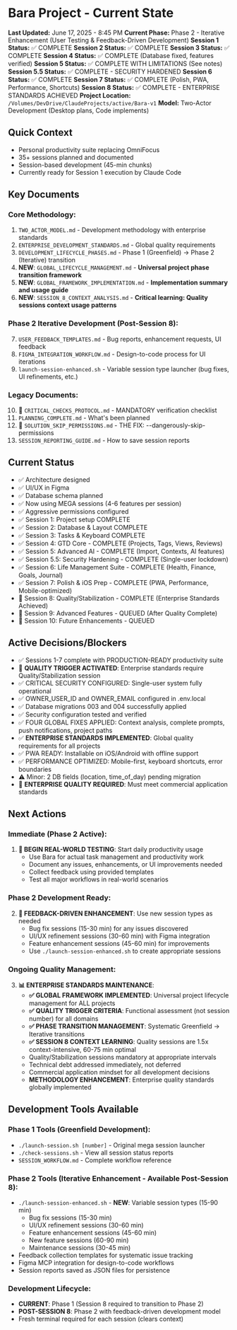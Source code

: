 # Bara Project - Current State

**Last Updated:** June 17, 2025 - 8:45 PM
**Current Phase:** Phase 2 - Iterative Enhancement (User Testing & Feedback-Driven Development)
**Session 1 Status:** ✅ COMPLETE
**Session 2 Status:** ✅ COMPLETE 
**Session 3 Status:** ✅ COMPLETE
**Session 4 Status:** ✅ COMPLETE (Database fixed, features verified)
**Session 5 Status:** ✅ COMPLETE WITH LIMITATIONS (See notes)
**Session 5.5 Status:** ✅ COMPLETE - SECURITY HARDENED
**Session 6 Status:** ✅ COMPLETE
**Session 7 Status:** ✅ COMPLETE (Polish, PWA, Performance, Shortcuts)
**Session 8 Status:** ✅ COMPLETE - ENTERPRISE STANDARDS ACHIEVED
**Project Location:** `/Volumes/DevDrive/ClaudeProjects/active/Bara-v1`
**Model:** Two-Actor Development (Desktop plans, Code implements)

## Quick Context
- Personal productivity suite replacing OmniFocus
- 35+ sessions planned and documented
- Session-based development (45-min chunks)
- Currently ready for Session 1 execution by Claude Code

## Key Documents

### Core Methodology:
1. `TWO_ACTOR_MODEL.md` - Development methodology with enterprise standards
2. `ENTERPRISE_DEVELOPMENT_STANDARDS.md` - Global quality requirements
3. `DEVELOPMENT_LIFECYCLE_PHASES.md` - Phase 1 (Greenfield) → Phase 2 (Iterative) transition
4. **NEW**: `GLOBAL_LIFECYCLE_MANAGEMENT.md` - **Universal project phase transition framework**
5. **NEW**: `GLOBAL_FRAMEWORK_IMPLEMENTATION.md` - **Implementation summary and usage guide**
6. **NEW**: `SESSION_8_CONTEXT_ANALYSIS.md` - **Critical learning: Quality sessions context usage patterns**

### Phase 2 Iterative Development (Post-Session 8):
7. `USER_FEEDBACK_TEMPLATES.md` - Bug reports, enhancement requests, UI feedback
8. `FIGMA_INTEGRATION_WORKFLOW.md` - Design-to-code process for UI iterations
9. `launch-session-enhanced.sh` - Variable session type launcher (bug fixes, UI refinements, etc.)

### Legacy Documents:
10. 🚨 `CRITICAL_CHECKS_PROTOCOL.md` - MANDATORY verification checklist
11. `PLANNING_COMPLETE.md` - What's been planned
12. 🎯 `SOLUTION_SKIP_PERMISSIONS.md` - THE FIX: --dangerously-skip-permissions
13. `SESSION_REPORTING_GUIDE.md` - How to save session reports

## Current Status
- ✅ Architecture designed
- ✅ UI/UX in Figma
- ✅ Database schema planned  
- ✅ Now using MEGA sessions (4-6 features per session)
- ✅ Aggressive permissions configured
- ✅ Session 1: Project setup COMPLETE
- ✅ Session 2: Database & Layout COMPLETE
- ✅ Session 3: Tasks & Keyboard COMPLETE
- ✅ Session 4: GTD Core - COMPLETE (Projects, Tags, Views, Reviews)
- ✅ Session 5: Advanced AI - COMPLETE (Import, Contexts, AI features)
- ✅ Session 5.5: Security Hardening - COMPLETE (Single-user lockdown)
- ✅ Session 6: Life Management Suite - COMPLETE (Health, Finance, Goals, Journal)
- ✅ Session 7: Polish & iOS Prep - COMPLETE (PWA, Performance, Mobile-optimized)
- 🎉 Session 8: Quality/Stabilization - COMPLETE (Enterprise Standards Achieved)
- 🔲 Session 9: Advanced Features - QUEUED (After Quality Complete)
- 🔲 Session 10: Future Enhancements - QUEUED

## Active Decisions/Blockers
- ✅ Sessions 1-7 complete with PRODUCTION-READY productivity suite
- 🔴 **QUALITY TRIGGER ACTIVATED**: Enterprise standards require Quality/Stabilization session
- ✅ CRITICAL SECURITY CONFIGURED: Single-user system fully operational
- ✅ OWNER_USER_ID and OWNER_EMAIL configured in .env.local
- ✅ Database migrations 003 and 004 successfully applied
- ✅ Security configuration tested and verified
- ✅ FOUR GLOBAL FIXES APPLIED: Context analysis, complete prompts, push notifications, project paths
- ✅ **ENTERPRISE STANDARDS IMPLEMENTED**: Global quality requirements for all projects
- ✅ PWA READY: Installable on iOS/Android with offline support
- ✅ PERFORMANCE OPTIMIZED: Mobile-first, keyboard shortcuts, error boundaries
- ⚠️ Minor: 2 DB fields (location, time_of_day) pending migration
- 📝 **ENTERPRISE QUALITY REQUIRED**: Must meet commercial application standards

## Next Actions

### Immediate (Phase 2 Active):
1. **🎯 BEGIN REAL-WORLD TESTING**: Start daily productivity usage
   - Use Bara for actual task management and productivity work
   - Document any issues, enhancements, or UI improvements needed
   - Collect feedback using provided templates
   - Test all major workflows in real-world scenarios

### Phase 2 Development Ready:
2. **🔄 FEEDBACK-DRIVEN ENHANCEMENT**: Use new session types as needed
   - Bug fix sessions (15-30 min) for any issues discovered
   - UI/UX refinement sessions (30-60 min) with Figma integration
   - Feature enhancement sessions (45-60 min) for improvements
   - Use `./launch-session-enhanced.sh` to create appropriate sessions

### Ongoing Quality Management:
3. **📊 ENTERPRISE STANDARDS MAINTENANCE**: 
   - **✅ GLOBAL FRAMEWORK IMPLEMENTED**: Universal project lifecycle management for ALL projects
   - **✅ QUALITY TRIGGER CRITERIA**: Functional assessment (not session number) for all domains
   - **✅ PHASE TRANSITION MANAGEMENT**: Systematic Greenfield → Iterative transitions
   - **✅ SESSION 8 CONTEXT LEARNING**: Quality sessions are 1.5x context-intensive, 60-75 min optimal
   - Quality/Stabilization sessions mandatory at appropriate intervals
   - Technical debt addressed immediately, not deferred
   - Commercial application mindset for all development decisions
   - **METHODOLOGY ENHANCEMENT**: Enterprise quality standards globally implemented

## Development Tools Available

### Phase 1 Tools (Greenfield Development):
- `./launch-session.sh [number]` - Original mega session launcher
- `./check-sessions.sh` - View all session status reports
- `SESSION_WORKFLOW.md` - Complete workflow reference

### Phase 2 Tools (Iterative Enhancement - Available Post-Session 8):
- `./launch-session-enhanced.sh` - **NEW**: Variable session types (15-90 min)
  - Bug fix sessions (15-30 min)
  - UI/UX refinement sessions (30-60 min) 
  - Feature enhancement sessions (45-60 min)
  - New feature sessions (60-90 min)
  - Maintenance sessions (30-45 min)
- Feedback collection templates for systematic issue tracking
- Figma MCP integration for design-to-code workflows
- Session reports saved as JSON files for persistence

### Development Lifecycle:
- **CURRENT**: Phase 1 (Session 8 required to transition to Phase 2)
- **POST-SESSION 8**: Phase 2 with feedback-driven development model
- Fresh terminal required for each session (clears context)
